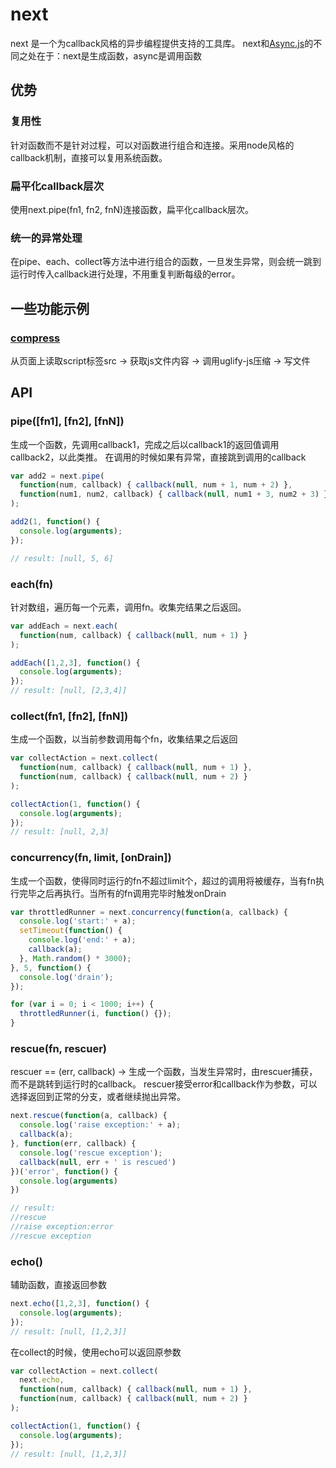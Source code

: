 # next

next 是一个为callback风格的异步编程提供支持的工具库。
next和[Async.js](https://github.com/caolan/async)的不同之处在于：next是生成函数，async是调用函数



## 优势
### 复用性
针对函数而不是针对过程，可以对函数进行组合和连接。采用node风格的callback机制，直接可以复用系统函数。

### 扁平化callback层次
使用next.pipe(fn1, fn2, fnN)连接函数，扁平化callback层次。

### 统一的异常处理
在pipe、each、collect等方法中进行组合的函数，一旦发生异常，则会统一跳到运行时传入callback进行处理，不用重复判断每级的error。




## 一些功能示例
### [compress](https://github.com/youngjay/next/blob/master/examples/compress/compress.js)
从页面上读取script标签src -> 获取js文件内容 -> 调用uglify-js压缩 -> 写文件




## API

### pipe([fn1], [fn2], [fnN])
生成一个函数，先调用callback1，完成之后以callback1的返回值调用callback2，以此类推。
在调用的时候如果有异常，直接跳到调用的callback

```javascript
var add2 = next.pipe(
  function(num, callback) { callback(null, num + 1, num + 2) },
  function(num1, num2, callback) { callback(null, num1 + 3, num2 + 3) }
);

add2(1, function() {
  console.log(arguments);
});

// result: [null, 5, 6]
```

### each(fn)
针对数组，遍历每一个元素，调用fn。收集完结果之后返回。
```javascript
var addEach = next.each(
  function(num, callback) { callback(null, num + 1) }
);

addEach([1,2,3], function() {
  console.log(arguments);
});
// result: [null, [2,3,4]]

```

### collect(fn1, [fn2], [fnN])
生成一个函数，以当前参数调用每个fn，收集结果之后返回
```javascript
var collectAction = next.collect(
  function(num, callback) { callback(null, num + 1) },
  function(num, callback) { callback(null, num + 2) }
);

collectAction(1, function() {
  console.log(arguments);
});
// result: [null, 2,3]

```

### concurrency(fn, limit, [onDrain])
生成一个函数，使得同时运行的fn不超过limit个，超过的调用将被缓存，当有fn执行完毕之后再执行。当所有的fn调用完毕时触发onDrain
```javascript
var throttledRunner = next.concurrency(function(a, callback) {
  console.log('start:' + a);
  setTimeout(function() {
    console.log('end:' + a);
    callback(a);
  }, Math.random() * 3000);
}, 5, function() {
  console.log('drain');
});

for (var i = 0; i < 1000; i++) {
  throttledRunner(i, function() {});
}

```

### rescue(fn, rescuer)
rescuer == (err, callback) -> 
生成一个函数，当发生异常时，由rescuer捕获，而不是跳转到运行时的callback。
rescuer接受error和callback作为参数，可以选择返回到正常的分支，或者继续抛出异常。
```javascript
next.rescue(function(a, callback) {
  console.log('raise exception:' + a);
  callback(a);
}, function(err, callback) {
  console.log('rescue exception');
  callback(null, err + ' is rescued')
})('error', function() {
  console.log(arguments)
})

// result:
//rescue
//raise exception:error
//rescue exception

```


### echo()
辅助函数，直接返回参数
```javascript
next.echo([1,2,3], function() {
  console.log(arguments);
});
// result: [null, [1,2,3]]

```

在collect的时候，使用echo可以返回原参数

```javascript
var collectAction = next.collect(
  next.echo,
  function(num, callback) { callback(null, num + 1) },
  function(num, callback) { callback(null, num + 2) }
);

collectAction(1, function() {
  console.log(arguments);
});
// result: [null, [1,2,3]]

```


